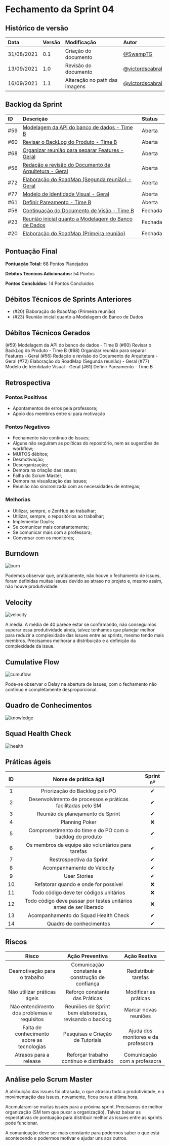 # Fechamento da Sprint 04

## Histórico de versão

| **Data**   | **Versão** | **Modificação**               | **Autor**                                            |
| :--------- | :--------- | :---------------------------- | :--------------------------------------------------- |
| 31/08/2021 | 0.1        | Criação do documento          | [@SwampTG](https://github.com/SwampTG)               |
| 13/09/2021 | 1.0        | Revisão do documento          | [@victordscabral](https://github.com/victordscabral) |
| 16/09/2021 | 1.1        | Alteração no path das imagens | [@victordscabral](https://github.com/victordscabral) |

## Backlog da Sprint

| ID  | Descrição                                                                                                           | Status  |
| :-- | :------------------------------------------------------------------------------------------------------------------ | :------ |
| #59 | [Modelagem da API do banco de dados - Time B](https://github.com/fga-eps-mds/2021-1-hospitalar/issues/59)           | Aberta  |
| #60 | [Revisar o BackLog do Produto - Time B](https://github.com/fga-eps-mds/2021-1-hospitalar/issues/60)                 | Aberta  |
| #68 | [Organizar reunião para separar Features - Geral](https://github.com/fga-eps-mds/2021-1-hospitalar/issues/68)       | Aberta  |
| #56 | [Redação e revisão do Documento de Arquitetura - Geral](https://github.com/fga-eps-mds/2021-1-hospitalar/issues/56) | Aberta  |
| #72 | [Elaboração do RoadMap (Segunda reunião) - Geral](https://github.com/fga-eps-mds/2021-1-hospitalar/issues/72)       | Aberta  |
| #77 | [Modelo de Identidade Visual - Geral](https://github.com/fga-eps-mds/2021-1-hospitalar/issues/77)                   | Aberta  |
| #61 | [Definir Pareamento - Time B](https://github.com/fga-eps-mds/2021-1-hospitalar/issues/61)                           | Aberta  |
| #58 | [Continuação do Documento de Visão - Time B](https://github.com/fga-eps-mds/2021-1-hospitalar/issues/58)            | Fechada |
| #23 | [Reunião inicial quanto a Modelagem do Banco de Dados](https://github.com/fga-eps-mds/2021-1-hospitalar/issues/23)  | Fechada |
| #20 | [Elaboração do RoadMap (Primeira reunião)](https://github.com/fga-eps-mds/2021-1-hospitalar/issues/20)              | Fechada |

## Pontuação Final

**Pontuação Total:** 68 Pontos Planejados

**Débitos Técnicos Adicionados:** 54 Pontos

**Pontos Concluídos:** 14 Pontos Concluídos

## Débitos Técnicos de Sprints Anteriores

<!-- - Não houveram débitos técnicos para pagar nesta sprint -->

- (#20) Elaboração do RoadMap (Primeira reunião)
- (#23) Reunião inicial quanto a Modelagem do Banco de Dados

## Débitos Técnicos Gerados

<!--- Não foram gerados débitos nesta sprint

OU-->

(#59) Modelagem da API do banco de dados - Time B
(#60) Revisar o BackLog do Produto - Time B
(#68) Organizar reunião para separar Features - Geral
(#56) Redação e revisão do Documento de Arquitetura - Geral
(#72) Elaboração do RoadMap (Segunda reunião) - Geral
(#77) Modelo de Identidade Visual - Geral
(#61) Definir Pareamento - Time B

## Retrospectiva

### Pontos Positivos

- Apontamentos de erros pela professora;
- Apoio dos membros entre si para motivação

### Pontos Negativos

- Fechamento não contínuo de Issues;
- Alguns não seguiram as políticas do repositório, nem as sugestões de workflow;
- MUITOS débitos;
- Desmotivação;
- Desorganização;
- Demora na criação das issues;
- Falha do Scrum Master;
- Demora na visualização das issues;
- Reunião não sincronizada com as necessidades de entregas;

### Melhorias

- Utilizar, sempre, o ZenHub ao trabalhar;
- Utilizar, sempre, o repositórios ao trabalhar;
- Implementar Daylis;
- Se comunicar mais constantemente;
- Se comunicar mais com a professora;
- Conversar com os monitores;

## Burndown

![burn](https://github.com/fga-eps-mds/2021-1-hospitalar/blob/main/docs/assets/sprints/time_b/sprint_4/burndown_sprint_4.png?raw=true)

Podemos observar que, praticamente, não houve o fechamento de issues, foram definidas muitas issues devido ao atraso no projeto e, mesmo assim, não houve produtividade.

## Velocity

![velocity](https://github.com/fga-eps-mds/2021-1-hospitalar/blob/main/docs/assets/sprints/time_b/sprint_4/velocity_sprint_4.png?raw=true)

A média. A média de 40 parece estar se confirmando, não conseguimos superar essa produtividade ainda, talvez tenhamos que planejar melhor para reduzir a complexidade das issues entre as sprints, mesmo tendo mais membros. Precisamos melhorar a distribuição e a definição da complexidade da issue.

## Cumulative Flow

![cumuflow](https://github.com/fga-eps-mds/2021-1-hospitalar/blob/main/docs/assets/sprints/time_b/sprint_4/cumu_flow_sprint_4.png?raw=true)

Pode-se observar o Delay na abertura de issues, com o fechamento não contínuo e completamente desproporcional.

## Quadro de Conhecimentos

![knowledge](https://github.com/fga-eps-mds/2021-1-hospitalar/blob/main/docs/assets/sprints/time_b/sprint_4/quadro_de_conhecimento_sprint_4.png?raw=true)

## Squad Health Check

![health](https://github.com/fga-eps-mds/2021-1-hospitalar/blob/main/docs/assets/sprints/time_b/sprint_4/health_check_sprint_4.png?raw=true)

## Práticas ágeis

| ID  |                        Nome de prática ágil                        | Sprint nº |
| :-: | :----------------------------------------------------------------: | :-------: |
|  1  |                   Priorização do Backlog pelo PO                   | &#10004;  |
|  2  |    Desenvolvimento de processos e práticas facilitadas pelo SM     | &#10004;  |
|  3  |                 Reunião de planejamento de Sprint                  | &#10004;  |
|  4  |                           Planning Poker                           | &#10060;  |
|  5  |      Comprometimento do time e do PO com o backlog do produto      | &#10004;  |
|  6  |         Os membros da equipe são voluntários para tarefas          | &#10004;  |
|  7  |                      Restrospectiva da Sprint                      | &#10004;  |
|  8  |                     Acompanhamento do Velocity                     | &#10004;  |
|  9  |                            User Stories                            | &#10004;  |
| 10  |                Refatorar quando e onde for possível                | &#10060;  |
| 11  |               Todo código deve ter códigos unitários               | &#10060;  |
| 12  | Todo código deve passar por testes unitários antes de ser liberado | &#10060;  |
| 13  |                Acompanhamento do Squad Health Check                | &#10004;  |
| 14  |                      Quadro de conhecimentos                       | &#10004;  |

<!--
## Qualidade do Trabalho Entregue

Segundo a equipe a qualidade entregue foi de (nº). A escala dos valores é de 1 a 5.

| **Objetivo da Sprint** |  **Nota** |
|:-:|:-:|
|    Descrição do Objetivo   |  (nº) |
|    Descrição do Objetivo   |  (nº) |
|    ...   |  ... |
-->

## Riscos

|                  **Risco**                  |                  **Ação Preventiva**                   |          **Ação Reativa**           |
| :-----------------------------------------: | :----------------------------------------------------: | :---------------------------------: |
|        Desmotivação para o trabalho         |    Comunicação constante e construção de confiança     |        Redistribuir tarefas         |
|         Não utilizar práticas ágeis         |             Reforço constante das Práticas             |        Modificar as práticas        |
| Não entendimento dos problemas e requisitos | Reuniões de Sprint bem elaboradas, revisando o backlog |        Marcar novas reuniões        |
| Falta de conhecimento sobre as tecnologias  |            Pesquisas e Criação de Tutoriais            | Ajuda dos monitores e da professora |
|           Atrasos para a release            |        Reforçar trabalho contínuo e distribuído        |    Comunicação com a professora     |

<!-- ## Burndown de Riscos (???) -->

## Análise pelo Scrum Master

A atribuição das issues foi atrasada, o que atrasou todo a produtividade, e a movimentação das issues, novamente, ficou para a última hora.

Acumularam-se muitas issues para a próxima sprint. Precisamos de melhor organização (SM tem que puxar a organização). Talvez baixar as espectativas de pontuação para distribuir melhor as issues entre as sprints pode funcionar.

A comunicação deve ser mais constante para podermos saber o que está acontecendo e podermos motivar e ajudar uns aos outros.
